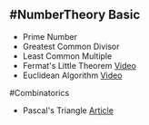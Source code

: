 #NumberTheory
Basic
------
+ Prime Number  
+ Greatest Common Divisor  
+ Least Common Multiple  
+ Fermat's Little Theorem
  [Video](https://www.youtube.com/watch?v=w0ZQvZLx2KA)  
+ Euclidean Algorithm
  [Video](https://www.youtube.com/watch?v=fwuj4yzoX1o)  

#Combinatorics
+ Pascal's Triangle
  [Article](http://hanoiparis.com/construct.php?page=paysagetxt&idfam=25&idpays=1421)  
